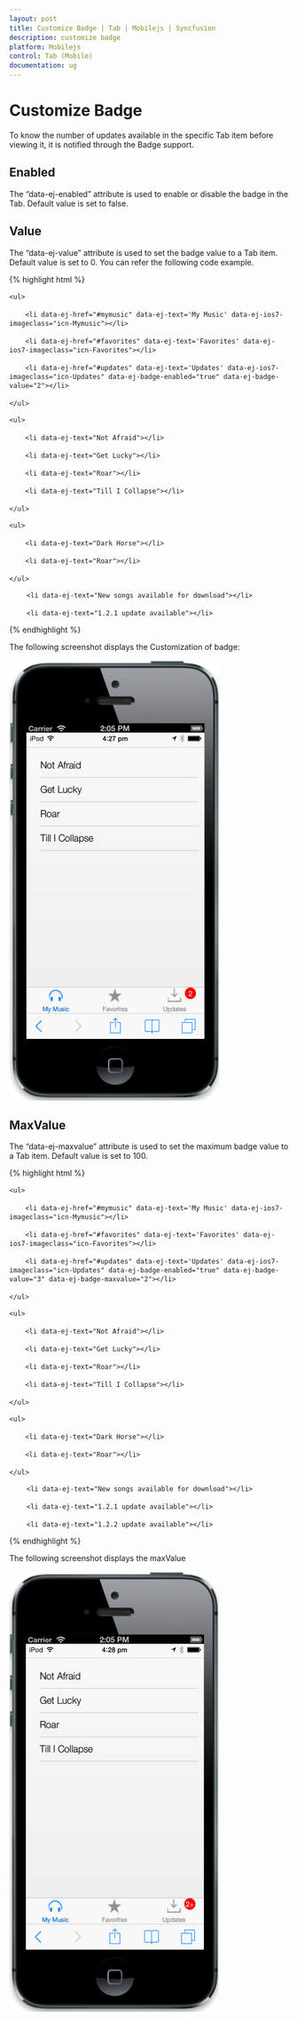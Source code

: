 ```yaml
---
layout: post
title: Customize Badge | Tab | Mobilejs | Syncfusion
description: customize badge
platform: Mobilejs
control: Tab (Mobile)
documentation: ug
---
```


# Customize Badge

To know the number of updates available in the specific Tab item before viewing it, it is notified through the Badge support. 

## Enabled

The “data-ej-enabled” attribute is used to enable or disable the badge in the Tab. Default value is set to false.

## Value

The “data-ej-value” attribute is used to set the badge value to a Tab item. Default value is set to 0. You can refer the following code example.

{% highlight html %}

<div data-role="ejmtab" id="tab" data-ej-rendermode="ios7">

	<ul>

		<li data-ej-href="#mymusic" data-ej-text='My Music' data-ej-ios7-imageclass="icn-Mymusic"></li>

		<li data-ej-href="#favorites" data-ej-text='Favorites' data-ej-ios7-imageclass="icn-Favorites"></li>

		<li data-ej-href="#updates" data-ej-text='Updates' data-ej-ios7-imageclass="icn-Updates" data-ej-badge-enabled="true" data-ej-badge-value="2"></li>

	</ul>

</div>

<!-- Tab first item -->

<div data-role="ejmlistview" data-ej-showheader="false" id="mymusic">

    <ul>

        <li data-ej-text="Not Afraid"></li>

        <li data-ej-text="Get Lucky"></li>

        <li data-ej-text="Roar"></li>

        <li data-ej-text="Till I Collapse"></li>

    </ul>

</div>

<!-- Tab second item -->

<div data-role="ejmlistview" data-ej-showheader="false" id="favorites">

    <ul>

        <li data-ej-text="Dark Horse"></li>

        <li data-ej-text="Roar"></li>

    </ul>

</div>

<!-- Tab third item -->

<div data-role="ejmlistview" data-ej-showheader="false" id="updates">

 <ul>

     <li data-ej-text="New songs available for download"></li>

     <li data-ej-text="1.2.1 update available"></li>

 </ul>

</div>

{% endhighlight %}

The following screenshot displays the Customization of badge:

![C:/Users/vincentxavier/Desktop/Work/Documentation/Complete Doc/Tab/Tab Complete Doc/Screen shots/tab4.png](Customize-Badge_images/Customize-Badge_img1.png)


## MaxValue

The “data-ej-maxvalue” attribute is used to set the maximum badge value to a Tab item. Default value is set to 100. 

{% highlight html %}

<div data-role="ejmtab" id="tab" data-ej-rendermode="ios7">

	<ul>

		<li data-ej-href="#mymusic" data-ej-text='My Music' data-ej-ios7-imageclass="icn-Mymusic"></li>

		<li data-ej-href="#favorites" data-ej-text='Favorites' data-ej-ios7-imageclass="icn-Favorites"></li>

		<li data-ej-href="#updates" data-ej-text='Updates' data-ej-ios7-imageclass="icn-Updates" data-ej-badge-enabled="true" data-ej-badge-value="3" data-ej-badge-maxvalue="2"></li>

	</ul>

</div>

<!-- Tab first item -->

<div data-role="ejmlistview" data-ej-showheader="false" id="mymusic">

    <ul>

        <li data-ej-text="Not Afraid"></li>

        <li data-ej-text="Get Lucky"></li>

        <li data-ej-text="Roar"></li>

        <li data-ej-text="Till I Collapse"></li>

    </ul>

</div>

<!-- Tab second item -->

<div data-role="ejmlistview" data-ej-showheader="false" id="favorites">

    <ul>

        <li data-ej-text="Dark Horse"></li>

        <li data-ej-text="Roar"></li>

    </ul>

</div>

<!-- Tab third item -->

<div data-role="ejmlistview" data-ej-showheader="false" id="updates">

 <ul>

     <li data-ej-text="New songs available for download"></li>

     <li data-ej-text="1.2.1 update available"></li>

     <li data-ej-text="1.2.2 update available"></li>

 </ul>

</div>

{% endhighlight %}

The following screenshot displays the maxValue

![](Customize-Badge_images/Customize-Badge_img2.png)